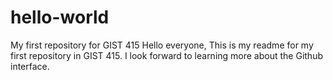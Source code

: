 # hello-world
My first repository for GIST 415
Hello everyone,
This is my readme for my first repository in GIST 415. I look forward to learning more about the Github interface.

